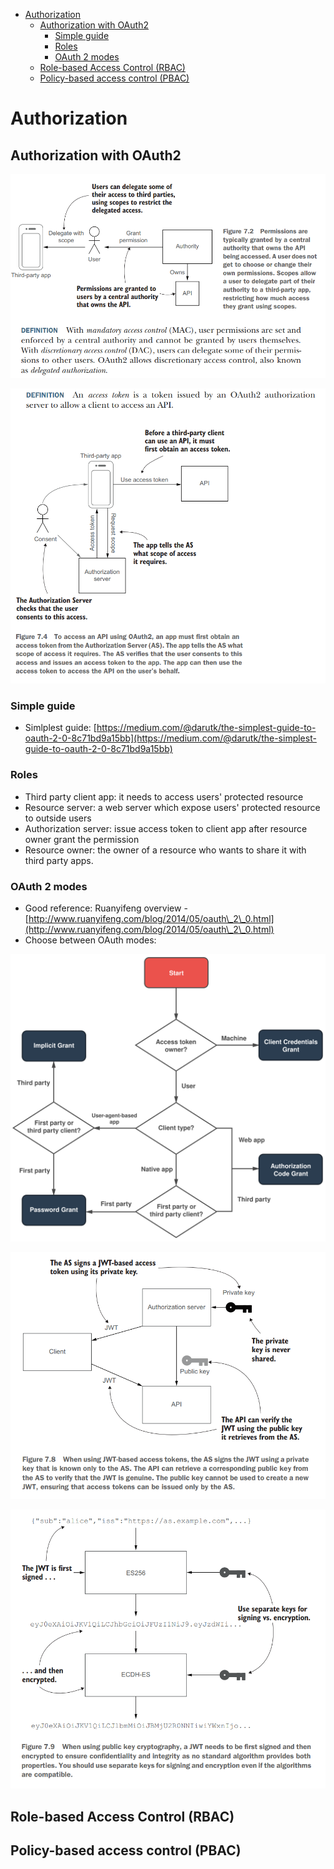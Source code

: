 - [Authorization](#authorization)
  - [Authorization with OAuth2](#authorization-with-oauth2)
    - [Simple guide](#simple-guide)
    - [Roles](#roles)
    - [OAuth 2 modes](#oauth-2-modes)
  - [Role-based Access Control (RBAC)](#role-based-access-control-rbac)
  - [Policy-based access control (PBAC)](#policy-based-access-control-pbac)

# Authorization

## Authorization with OAuth2

![](../../images/apidesign_permissionVsScope.png)

![](../../images/apidesign_accesstoken.png)

### Simple guide

* Simlplest guide: [https://medium.com/@darutk/the-simplest-guide-to-oauth-2-0-8c71bd9a15bb](https://medium.com/@darutk/the-simplest-guide-to-oauth-2-0-8c71bd9a15bb)

### Roles

* Third party client app: it needs to access users' protected resource
* Resource server: a web server which expose users' protected resource to outside users
* Authorization server: issue access token to client app after resource owner grant the permission
* Resource owner: the owner of a resource who wants to share it with third party apps.

### OAuth 2 modes

* Good reference: Ruanyifeng overview - [http://www.ruanyifeng.com/blog/2014/05/oauth\_2\_0.html](http://www.ruanyifeng.com/blog/2014/05/oauth\_2\_0.html)
* Choose between OAuth modes:

![Choose between](../../images/security_oauth_chooseMode.svg)

![](../../.gitbook/assets/apidesign_jwt_accesstokens.png)

![](../../.gitbook/assets/microsvcs_security_public_key_crypto.png)

## Role-based Access Control (RBAC) 

## Policy-based access control (PBAC)